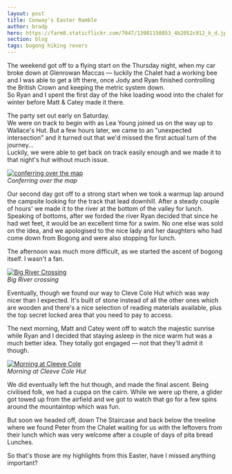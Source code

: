 ```yaml
---
layout: post
title: Conway's Easter Ramble
author: bradp
hero: https://farm8.staticflickr.com/7047/13981150853_4b2052c912_k_d.jpg
section: blog
tags: bogong hiking rovers
---
```

The weekend got off to a flying start on the Thursday night, when my car broke down at Glenrowan Maccas — luckily the Chalet had a working bee and I was able to get a lift there, once Jody and Ryan finished controlling the British Crown and keeping the metric system down.  
So Ryan and I spent the first day of the hike loading wood into the chalet for winter before Matt & Catey made it there.

The party set out early on Saturday.  
We were on track to begin with as Lea Young joined us on the way up to Wallace's Hut.
But a few hours later, we came to an "unexpected intersection" and it turned out that we'd missed the first actual turn of the journey...  
Luckily, we were able to get back on track easily enough and we made it to that night's hut without much issue.

[![conferring over the map](https://farm8.staticflickr.com/7274/13981145773_46c57b8e65_z_d.jpg)](https://www.flickr.com/photos/ubersejanus/13981145773/in/album-72157644242270673/)  
*Conferring over the map*

Our second day got off to a strong start when we took a warmup lap around the campsite looking for the track that lead downhill. After a steady couple of hours' we made it to the river at the bottom of the valley for lunch. 
Speaking of bottoms, after we forded the river Ryan decided that since he had wet feet, it would be an excellent time for a swim. No one else was sold on the idea, and we apologised to the nice lady and her daughters who had come down from Bogong and were also stopping for lunch.

The afternoon was much more difficult, as we started the ascent of bogong itself. I wasn't a fan.

[![Big River Crossing](https://farm3.staticflickr.com/2933/13958018291_c5defe9504_z_d.jpg)](https://www.flickr.com/photos/ubersejanus/13958018291/in/album-72157644242270673/)  
*Big River crossing*

Eventually, though we found our way to Cleve Cole Hut which was way nicer than I expected. It's built of stone instead of all the other ones which are wooden and there's a nice selection of reading materials available, plus the top secret locked area that you need to pay to access.

The next morning, Matt and Catey went off to watch the majestic sunrise while Ryan and I decided that staying asleep in the nice warm hut was a much better idea. They totally got engaged — not that they'll admit it though.

[![Morning at Cleeve Cole](https://farm8.staticflickr.com/7058/13938233686_8b0cb2ddc3_z_d.jpg)](https://www.flickr.com/photos/ubersejanus/13938233686/in/album-72157644242270673/)  
*Morning at Cleeve Cole Hut*

We did eventually left the hut though, and made the final ascent. Being civilised folk, we had a cuppa on the cairn. While we were up there, a glider got towed up from the airfield and we got to watch that go for a few spins around the mountaintop which was fun.

But soon we headed off, down The Staircase and back below the treeline where we found Peter from the Chalet waiting for us with the leftovers from their lunch which was very welcome after a couple of days of pita bread Lunches. 

So that's those are my highlights from this Easter, have I missed anything important?